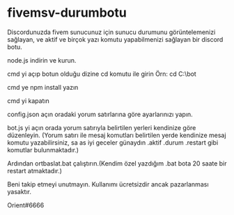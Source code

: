 # fivemsv-durumbotu
Discordunuzda fivem sunucunuz için sunucu durumunu görüntelemenizi sağlayan, ve aktif ve birçok yazı komutu yapabilmenizi sağlayan bir discord botu.

node.js indirin ve kurun. 

cmd yi açıp botun olduğu dizine cd komutu ile girin Örn: cd C:\bot

cmd ye npm install yazın

cmd yi kapatın

config.json açın oradaki yorum satırlarına göre ayarlarınızı yapın.

bot.js yi açın orada yorum satırıyla belirtilen yerleri kendinize göre düzenleyin. (Yorum satırı ile mesaj komutları belirtilen yerde kendinize mesaj komutu yazabilirsiniz, sa as iyi geceler günaydın .aktif .durum .restart gibi komutlar bulunmaktadır.)

Ardından ortbaslat.bat çalıştırın.(Kendim özel yazdığım .bat bota 20 saate bir restart atmaktadır.)

Beni takip etmeyi unutmayın.
Kullanımı ücretsizdir ancak pazarlanması yasaktır.

Orient#6666

